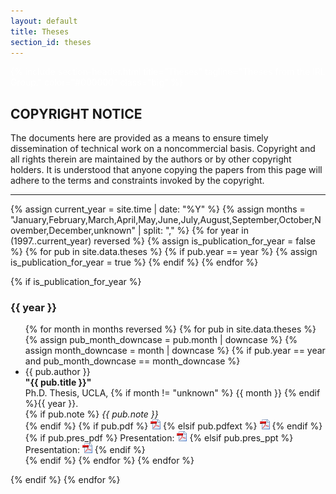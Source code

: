 ```yaml
---
layout: default
title: Theses
section_id: theses
---
```


<div class="full parallax" style="background-image: url(images/banner/banner.jpg); color: #fff;">
  <div class="row">
    <div class="large-12 columns">
      {% include section-header.html title="Theses" tagline="Theses from the IRL Group." color="#000000" class="big" %}
    </div>
  </div>
  <div class="four spacing"></div>
</div>

<div id="frame_0" class="row"><h2>COPYRIGHT NOTICE</h2>

<p>The documents here are provided as a means to ensure timely dissemination of technical work on a noncommercial basis. Copyright and all rights therein are maintained by the authors or by other copyright holders. It is understood that anyone copying the papers from this page will adhere to the terms and constraints invoked by the copyright.</p>

<hr/>


<div class="row">

{% assign current_year = site.time | date: "%Y" %}
{% assign months = "January,February,March,April,May,June,July,August,September,October,November,December,unknown" | split: "," %}
{% for year in (1997..current_year) reversed %}
  {% assign is_publication_for_year = false %}
  {% for pub in site.data.theses %}
    {% if pub.year == year %}
      {% assign is_publication_for_year = true %}
    {% endif %}
  {% endfor %}

  {% if is_publication_for_year %}
    <h3>{{ year }}</h3>
    <ul>
    {% for month in months reversed %}
      {% for pub in site.data.theses %}
        {% assign pub_month_downcase = pub.month | downcase %}
        {% assign month_downcase = month | downcase %}
        {% if pub.year == year and pub_month_downcase == month_downcase %}
          <li>
            {{ pub.author }}<br />
            <strong>"{{ pub.title }}"</strong><br />
            Ph.D. Thesis, UCLA, {% if month != "unknown" %} {{ month }} {% endif %}{{ year }}.<br />
            {% if pub.note %}
            <em>{{ pub.note }}</em><br />
            {% endif %}
            {% if pub.pdf %}
              <a href="data/files/theses/{{ pub.pdf }}" target="_blank"><img src="images/extensions/pdf.png" alt="PDF" /></a>
            {% elsif pub.pdfext %}
              <a href="{{ pub.pdfext }}" target="_blank"><img src="images/extensions/pdf.png" alt="PDF" /></a>
            {% endif %}
            {% if pub.pres_pdf %}
              Presentation: <a href="data/files/theses/{{ pub.pres_pdf }}" target="_blank"><img src="images/extensions/pdf.png" alt="Presentation (PDF)" /></a>
            {% elsif pub.pres_ppt %}
              Presentation: <a href="data/files/theses/{{ pub.pres_ppt }}" target="_blank"><img src="images/extensions/pptx.png" alt="Presentation (PPT)" /></a>
            {% endif %}
          </li>
        {% endif %}
      {% endfor %}
    {% endfor %}
    </ul>
  {% endif %}
{% endfor %}

</div>
